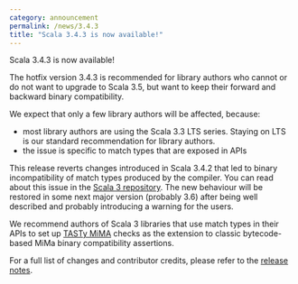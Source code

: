 ```yaml
---
category: announcement
permalink: /news/3.4.3
title: "Scala 3.4.3 is now available!"
---
```

Scala 3.4.3 is now available!

The hotfix version 3.4.3 is recommended for library authors who cannot or do not want to upgrade to Scala 3.5, but want to keep their forward and backward binary compatibility.

We expect that only a few library authors will be affected, because:

- most library authors are using the Scala 3.3 LTS series. Staying on LTS is our standard recommendation for library authors.
- the issue is specific to match types that are exposed in APIs

This release reverts changes introduced in Scala 3.4.2 that led to binary incompatibility of match types produced by the compiler. You can read about this issue in the [Scala 3 repository](https://github.com/scala/scala3/issues/21258). The new behaviour will be restored in some next major version (probably 3.6) after being well described and probably introducing a warning for the users.

We recommend authors of Scala 3 libraries that use match types in their APIs to set up [TASTy MiMA](https://github.com/scalacenter/tasty-mima) checks as the extension to classic bytecode-based MiMa binary compatibility assertions.

For a full list of changes and contributor credits, please refer to the [release notes](https://github.com/scala/scala3/releases/tag/3.4.3).
